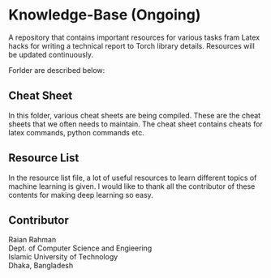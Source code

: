 # Knowledge-Base (Ongoing)
A repository that contains important resources for various tasks fram Latex hacks for writing a technical report to Torch library details. Resources will be updated continuously. 

Forlder are described below:

## Cheat Sheet
In this folder, various cheat sheets are being compiled. These are the cheat sheets that we often needs to maintain. The cheat sheet contains cheats for latex commands, python commands etc.

## Resource List

In the resource list file, a lot of useful resources to learn different topics of machine learning is given. I would like to thank all the contributor of these contents for making deep learning so easy. 

## Contributor
Raian Rahman <br>
Dept. of Computer Science and Engieering <br>
Islamic University of Technology <br>
Dhaka, Bangladesh